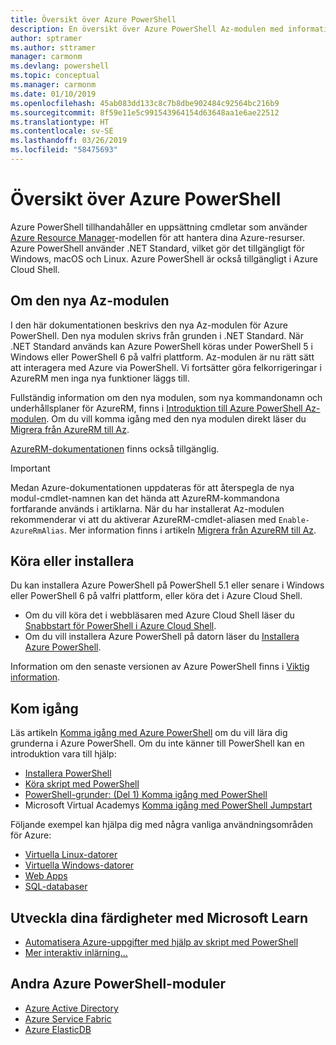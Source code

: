 ```yaml
---
title: Översikt över Azure PowerShell
description: En översikt över Azure PowerShell Az-modulen med information om hur du installerar och kommer igång.
author: sptramer
ms.author: sttramer
manager: carmonm
ms.devlang: powershell
ms.topic: conceptual
ms.manager: carmonm
ms.date: 01/10/2019
ms.openlocfilehash: 45ab083dd133c8c7b8dbe902484c92564bc216b9
ms.sourcegitcommit: 8f59e11e5c991543964154d63648aa1e6ae22512
ms.translationtype: HT
ms.contentlocale: sv-SE
ms.lasthandoff: 03/26/2019
ms.locfileid: "58475693"
---
```

# <a name="overview-of-azure-powershell"></a>Översikt över Azure PowerShell

Azure PowerShell tillhandahåller en uppsättning cmdletar som använder [Azure Resource Manager](/azure/azure-resource-manager/resource-group-overview)-modellen för att hantera dina Azure-resurser. Azure PowerShell använder .NET Standard, vilket gör det tillgängligt för Windows, macOS och Linux.
Azure PowerShell är också tillgängligt i Azure Cloud Shell.

## <a name="about-the-new-az-module"></a>Om den nya Az-modulen

I den här dokumentationen beskrivs den nya Az-modulen för Azure PowerShell. Den nya modulen skrivs från grunden i .NET Standard. När .NET Standard används kan Azure PowerShell köras under PowerShell 5 i Windows eller PowerShell 6 på valfri plattform. Az-modulen är nu rätt sätt att interagera med Azure via PowerShell.
Vi fortsätter göra felkorrigeringar i AzureRM men inga nya funktioner läggs till.

Fullständig information om den nya modulen, som nya kommandonamn och underhållsplaner för AzureRM, finns i [Introduktion till Azure PowerShell Az-modulen](new-azureps-module-az.md). Om du vill komma igång med den nya modulen direkt läser du [Migrera från AzureRM till Az](migrate-from-azurerm-to-az.md).

[AzureRM-dokumentationen](/powershell/azure/azurerm) finns också tillgänglig.

> [!IMPORTANT]
>
> Medan Azure-dokumentationen uppdateras för att återspegla de nya modul-cmdlet-namnen kan det hända att AzureRM-kommandona fortfarande används i artiklarna. När du har installerat Az-modulen rekommenderar vi att du aktiverar AzureRM-cmdlet-aliasen med `Enable-AzureRmAlias`. Mer information finns i artikeln [Migrera från AzureRM till Az](migrate-from-azurerm-to-az.md).

## <a name="run-or-install"></a>Köra eller installera

Du kan installera Azure PowerShell på PowerShell 5.1 eller senare i Windows eller PowerShell 6 på valfri plattform, eller köra det i Azure Cloud Shell.

* Om du vill köra det i webbläsaren med Azure Cloud Shell läser du [Snabbstart för PowerShell i Azure Cloud Shell](/azure/cloud-shell/quickstart-powershell).
* Om du vill installera Azure PowerShell på datorn läser du [Installera Azure PowerShell](install-az-ps.md).

Information om den senaste versionen av Azure PowerShell finns i [Viktig information](release-notes-azureps.md).

## <a name="get-started"></a>Kom igång

Läs artikeln [Komma igång med Azure PowerShell](get-started-azureps.md) om du vill lära dig grunderna i Azure PowerShell. Om du inte känner till PowerShell kan en introduktion vara till hjälp:

* [Installera PowerShell](/powershell/scripting/install/installing-powershell)
* [Köra skript med PowerShell](/powershell/scripting/powershell-scripting)
* [PowerShell-grunder: (Del 1) Komma igång med PowerShell](https://channel9.msdn.com/Blogs/Taste-of-Premier/PowerShellBasicsPart1)
* Microsoft Virtual Academys [Komma igång med PowerShell Jumpstart](https://mva.microsoft.com/liveevents/powershell-jumpstart)

Följande exempel kan hjälpa dig med några vanliga användningsområden för Azure:

* [Virtuella Linux-datorer](/azure/virtual-machines/virtual-machines-linux-powershell-samples?toc=/powershell/azure/toc.json)
* [Virtuella Windows-datorer](/azure/virtual-machines/virtual-machines-windows-powershell-samples?toc=/powershell/azure/toc.json)
* [Web Apps](/azure/app-service-web/app-service-powershell-samples?toc=/powershell/azure/toc.json)
* [SQL-databaser](/azure/sql-database/sql-database-powershell-samples?toc=/powershell/azure/toc.json)

## <a name="build-your-skills-with-microsoft-learn"></a>Utveckla dina färdigheter med Microsoft Learn

- [Automatisera Azure-uppgifter med hjälp av skript med PowerShell](/learn/modules/automate-azure-tasks-with-powershell/)
- [Mer interaktiv inlärning...](/learn/browse/?term=powershell)

## <a name="other-azure-powershell-modules"></a>Andra Azure PowerShell-moduler

* [Azure Active Directory](/powershell/azure/active-directory/)
* [Azure Service Fabric](/powershell/azure/service-fabric/)
* [Azure ElasticDB](/powershell/azure/elasticdbjobs/)
